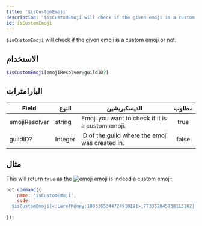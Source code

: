 ```yaml
---
title: '$isCustomEmoji'
description: '$isCustomEmoji will check if the given emoji is a custom emoji or not.'
id: isCustomEmoji
---
```


`$isCustomEmoji` will check if the given emoji is a custom emoji or not.

## الاستخدام

```php
$isCustomEmoji[emojiResolver;guildID?]
```

## البارامترات

| Field         | النوع   | الديسكبربشين                                     | مطلوب |
| ------------- | ------- | ------------------------------------------------ |:-----:|
| emojiResolver | string  | Emoji you want to check if it is a custom emoji. | true  |
| guildID?      | Integer | ID of the guild where the emoji was created in.  | false |

## مثال

This will return `true` as the ![emoji](https://cdn.discordapp.com/emojis/1003365344724910191.webp?size=16&quality=lossless) emoji is indeed a custom emoji:

```javascript
bot.command({
    name: 'isCustomEmoji',
    code: `
  $isCustomEmoji[<:LerefMoney:1003365344724910191>;773352845738115102]
  `
});
```
